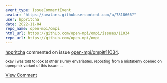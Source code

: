 ```yaml
---
event_type: IssueCommentEvent
avatar: "https://avatars.githubusercontent.com/u/7818666?"
user: hppritcha
date: 2022-11-04
repo_name: open-mpi/ompi
html_url: https://github.com/open-mpi/ompi/issues/11034
repo_url: https://github.com/open-mpi/ompi
---
```


<a href='https://github.com/hppritcha' target='_blank'>hppritcha</a> commented on issue <a href='https://github.com/open-mpi/ompi/issues/11034' target='_blank'>open-mpi/ompi#11034</a>.

<small>okay i was told to look at other slurmy envariables.  reposting from a mistakenly opened on openpmix variant of this issue:...</small>

<a href='https://github.com/open-mpi/ompi/issues/11034' target='_blank'>View Comment</a>